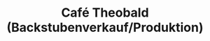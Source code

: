 ---
title: "Café Theobald (Backstubenverkauf/Produktion)"
url: /insheim/cafe-theobald-backstubenverkauf-produktion/
shop: Bäckerei
---